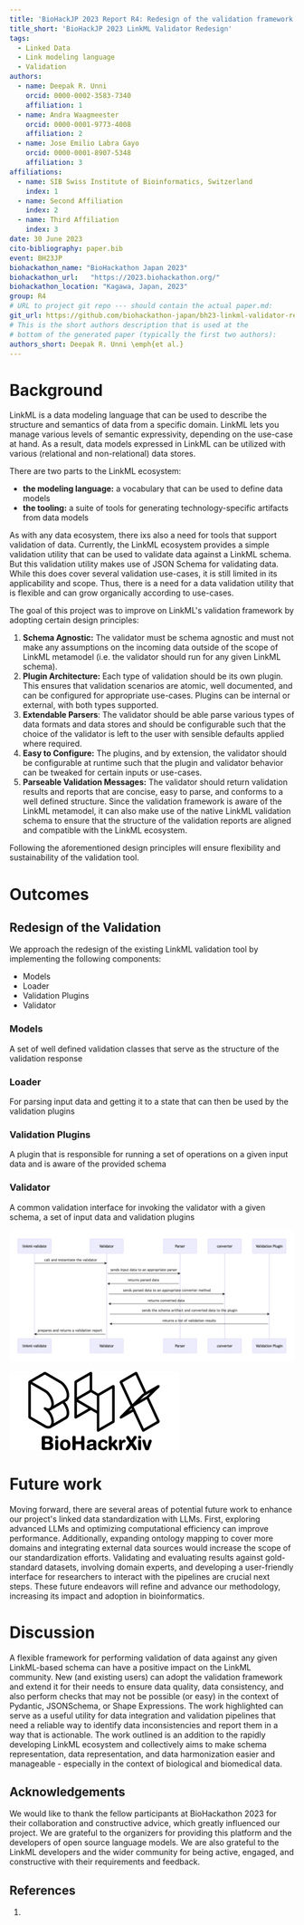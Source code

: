 ```yaml
---
title: 'BioHackJP 2023 Report R4: Redesign of the validation framework in LinkML'
title_short: 'BioHackJP 2023 LinkML Validator Redesign'
tags:
  - Linked Data
  - Link modeling language
  - Validation
authors:
  - name: Deepak R. Unni
    orcid: 0000-0002-3583-7340
    affiliation: 1
  - name: Andra Waagmeester
    orcid: 0000-0001-9773-4008
    affiliation: 2
  - name: Jose Emilio Labra Gayo
    orcid: 0000-0001-8907-5348
    affiliation: 3
affiliations:
  - name: SIB Swiss Institute of Bioinformatics, Switzerland
    index: 1
  - name: Second Affiliation
    index: 2
  - name: Third Affiliation
    index: 3
date: 30 June 2023
cito-bibliography: paper.bib
event: BH23JP
biohackathon_name: "BioHackathon Japan 2023"
biohackathon_url:   "https://2023.biohackathon.org/"
biohackathon_location: "Kagawa, Japan, 2023"
group: R4
# URL to project git repo --- should contain the actual paper.md:
git_url: https://github.com/biohackathon-japan/bh23-linkml-validator-redesign
# This is the short authors description that is used at the
# bottom of the generated paper (typically the first two authors):
authors_short: Deepak R. Unni \emph{et al.}
---
```


# Background

LinkML is a data modeling language that can be used to describe the structure and semantics of data from a specific domain. LinkML lets you manage various levels of semantic expressivity, depending on the use-case at hand. As a result, data models expressed in LinkML can be utilized with various (relational and non-relational) data stores.

There are two parts to the LinkML ecosystem:
- **the modeling language:** a vocabulary that can be used to define data models
- **the tooling:** a suite of tools for generating technology-specific artifacts from data models

As with any data ecosystem, there ixs also a need for tools that support validation of data. Currently, the LinkML ecosystem provides a simple validation utility that can be used to validate data against a LinkML schema. But this validation utility makes use of JSON Schema for validating data. While this does cover several validation use-cases, it is still limited in its applicability and scope. Thus, there is a need for a data validation utility that is flexible and can grow organically according to use-cases.

The goal of this project was to improve on LinkML's validation framework by adopting certain design principles:

1. **Schema Agnostic:** The validator must be schema agnostic and must not make any assumptions on the incoming data outside of the scope of LinkML metamodel (i.e. the validator should run for any given LinkML schema).
2. **Plugin Architecture:** Each type of validation should be its own plugin. This ensures that validation scenarios are atomic, well documented, and can be configured for appropriate use-cases. Plugins can be internal or external, with both types supported.
3. **Extendable Parsers**: The validator should be able parse various types of data formats and data stores and should be configurable such that the choice of the validator is left to the user with sensible defaults applied where required.
4. **Easy to Configure:** The plugins, and by extension, the validator should be configurable at runtime such that the plugin and validator behavior can be tweaked for certain inputs or use-cases.
5. **Parseable Validation Messages:** The validator should return validation results and reports that are concise, easy to parse, and conforms to a well defined structure. Since the validation framework is aware of the LinkML metamodel, it can also make use of the native LinkML validation schema to ensure that the structure of the validation reports are aligned and compatible with the LinkML ecosystem.

Following the aforementioned design principles will ensure flexibility and sustainability of the validation tool. 

# Outcomes

## Redesign of the Validation

We approach the redesign of the existing LinkML validation tool by implementing the following components:
- Models
- Loader
- Validation Plugins
- Validator


### Models

A set of well defined validation classes that serve as the structure of the validation response

### Loader

For parsing input data and getting it to a state that can then be used by the validation plugins

### Validation Plugins

A plugin that is responsible for running a set of operations on a given input data and is aware of the provided schema

### Validator

A common validation interface for invoking the validator with a given schema, a set of input data and validation plugins


![Design](./design.png)



![Caption for BioHackrXiv logo figure](./biohackrxiv.png)

# Future work

Moving forward, there are several areas of potential future work to enhance our project's linked data standardization with LLMs. First, exploring advanced LLMs and optimizing computational efficiency can improve performance. Additionally, expanding ontology mapping to cover more domains and integrating external data sources would increase the scope of our standardization efforts. Validating and evaluating results against gold-standard datasets, involving domain experts, and developing a user-friendly interface for researchers to interact with the pipelines are crucial next steps. These future endeavors will refine and advance our methodology, increasing its impact and adoption in bioinformatics.


# Discussion

A flexible framework for performing validation of data against any given LinkML-based schema can have a positive impact on the LinkML community. New (and existing users) can adopt the validation framework and extend it for their needs to ensure data quality, data consistency, and also perform checks that may not be possible (or easy) in the context of Pydantic, JSONSchema, or Shape Expressions. The work highlighted can serve as a useful utility for data integration and validation pipelines that need a reliable way to identify data inconsistencies and report them in a way that is actionable. The work outlined is an addition to the rapidly developing LinkML ecosystem and collectively aims to make schema representation, data representation, and data harmonization easier and manageable - especially in the context of biological and biomedical data.

## Acknowledgements

We would like to thank the fellow participants at BioHackathon 2023 for their collaboration and constructive advice, which greatly influenced our project. We are grateful to the organizers for providing this platform and the developers of open source language models. We are also grateful to the LinkML developers and the wider community for being active, engaged, and constructive with their requirements and feedback.

## References

1.
